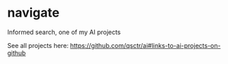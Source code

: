 # navigate

Informed search, one of my AI projects

See all projects here: https://github.com/qsctr/ai#links-to-ai-projects-on-github
